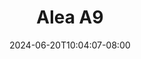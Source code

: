 --- 
title: "Alea A9"
description: "streaming bokep Alea A9 terbaru full new"
date: 2024-06-20T10:04:07-08:00
file_code: "rwkobpd441v3"
draft: false
cover: "1rrns70juaxawhhd.jpg"
tags: ["Alea", "bokep-indo", "bokep-viral", "bokep-ig"]
length: 143
fld_id: "1482836"
foldername: "Alea"
categories: ["Alea"]
views: 0
---